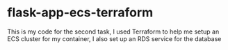 # flask-app-ecs-terraform

This is my code for the second task, I used Terraform to help me setup an ECS cluster for my container, I also set up an RDS service for the database





